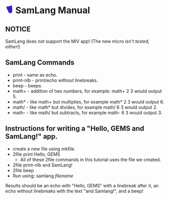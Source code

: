 # <img src="samlang-logo.png" alt="Sam-Lang Logo" width="5%"/> SamLang Manual

## NOTICE
SamLang does *not* support the MIV app! (The new micro *isn't tested, either!*)

## SamLang Commands
* print - same as echo.
* print-nlb - print/echo without linebreaks.
* beep - beeps.
* math+ - addition of two numbers, for example: math+ 2 3 would output 5.
* math* - like math+ but multiplies, for example math* 2 3 would output 6.
* math/ - like math* but divides, for example math/ 6 3 would output 2.
* math- - like math/ but subtracts, for example math- 6 3 would output 3.

## Instructions for writing a "Hello, GEMS and SamLang!" app.
* create a new file using mkfile.
* 2file print Hello, GEMS
    * All of these 2file commands in this tutorial uses the file we created.
* 2file print-nlb and SamLang!
* 2file beep
* Run using: samlang *filename*

Results should be an echo with "Hello, GEMS" with a linebreak after it, an echo without linebreaks with the text "and Samlang!", and a beep!
